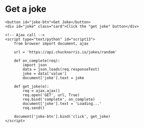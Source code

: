 <!DOCTYPE html>
<html lang="en">
<head>
    <meta charset="UTF-8">
    <meta name="viewport" content="width=device-width, initial-scale=1.0">
    <title>Brython Examples</title>
 <!-- Ajax call -->
  <script src="https://cdnjs.cloudflare.com/ajax/libs/brython/3.8.8/brython.js" integrity="sha256-rA89wPrTJJQFWJaZveKW8jpdmC3t5F9rRkPyBjz8G04=" crossorigin="anonymous"></script> 

 <script src="https://cdnjs.cloudflare.com/ajax/libs/brython/3.8.8/brython_stdlib.js" integrity="sha256-Gnrw9tIjrsXcZSCh/wos5Jrpn0bNVNFJuNJI9d71TDs=" crossorigin="anonymous"></script> 
 <!-- Ajax call -->
</head>
<body onload="brython()">
    <h1>Get a joke</h1>

    <button id="joke-btn">Get Joke</button>
    <div id="joke" class="card">Click the "get joke" button</div>

    <!-- Ajax call -->
    <script type="text/python" id="script13">
        from browser import document, ajax

        url = 'https://api.chucknorris.io/jokes/random'

        def on_complete(req):
            import json
            data = json.loads(req.responseText)
            joke = data['value']
            document['joke'].text = joke

        def get_joke(e):
            req = ajax.ajax()
            req.open('GET', url, True)
            req.bind('complete', on_complete)
            document['joke'].text = 'Loading...'
            req.send()

        document['joke-btn'].bind('click', get_joke)
    </script>

</body>
